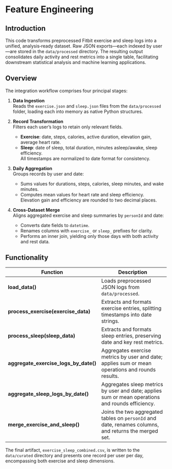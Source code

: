 # Feature Engineering

## Introduction  
This code transforms preprocessed Fitbit exercise and sleep logs into a unified, analysis‑ready dataset. Raw JSON exports—each indexed by user—are stored in the `data/processed` directory. The resulting output consolidates daily activity and rest metrics into a single table, facilitating downstream statistical analysis and machine learning applications.

## Overview  
The integration workflow comprises four principal stages:

1. **Data Ingestion**  
   Reads the `exercise.json` and `sleep.json` files from the `data/processed` folder, loading each into memory as native Python structures.

2. **Record Transformation**  
   Filters each user’s logs to retain only relevant fields.  
   - **Exercise**: date, steps, calories, active duration, elevation gain, average heart rate.  
   - **Sleep**: date of sleep, total duration, minutes asleep/awake, sleep efficiency.  
   All timestamps are normalized to date format for consistency.

3. **Daily Aggregation**  
   Groups records by user and date:  
   - Sums values for durations, steps, calories, sleep minutes, and wake minutes.  
   - Computes mean values for heart rate and sleep efficiency.  
   Elevation gain and efficiency are rounded to two decimal places.

4. **Cross‑Dataset Merge**  
   Aligns aggregated exercise and sleep summaries by `personId` and date:  
   - Converts date fields to `datetime`.  
   - Renames columns with `exercise_` or `sleep_` prefixes for clarity.  
   - Performs an inner join, yielding only those days with both activity and rest data.

## Functionality  

| Function                                 | Description                                                                                          |
|------------------------------------------|------------------------------------------------------------------------------------------------------|
| **load_data()**                          | Loads preprocessed JSON logs from `data/processed`.                                                  |
| **process_exercise(exercise_data)**      | Extracts and formats exercise entries, splitting timestamps into date strings.                       |
| **process_sleep(sleep_data)**            | Extracts and formats sleep entries, preserving date and key rest metrics.                            |
| **aggregate_exercise_logs_by_date()**    | Aggregates exercise metrics by user and date; applies sum or mean operations and rounds results.     |
| **aggregate_sleep_logs_by_date()**       | Aggregates sleep metrics by user and date; applies sum or mean operations and rounds efficiency.     |
| **merge_exercise_and_sleep()**           | Joins the two aggregated tables on `personId` and date, renames columns, and returns the merged set.|

The final artifact, `exercise_sleep_combined.csv`, is written to the `data/curated` directory and presents one record per user per day, encompassing both exercise and sleep dimensions.  
